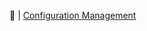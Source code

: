 :baby_bottle:  | [Configuration Management](https://continuousdelivery.com/foundations/configuration-management/)</br>
